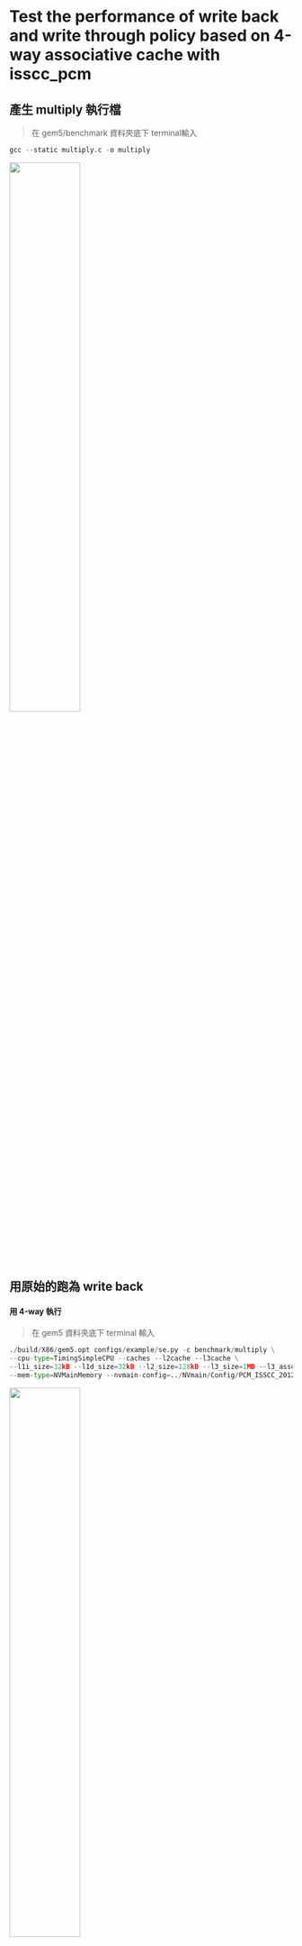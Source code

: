 # Test the performance of write back and write through policy based on 4-way associative cache with isscc_pcm

## 產生 multiply 執行檔

> 在 gem5/benchmark 資料夾底下 terminal輸入

```python
gcc --static multiply.c -o multiply
```
<img src="https://github.com/user-attachments/assets/308be316-be92-4e28-87d8-ccaa2c6cf52f" width="50%" height="auto">

## 用原始的跑為 write back

#### 用 4-way 執行
> 在 gem5 資料夾底下 terminal 輸入
```python
./build/X86/gem5.opt configs/example/se.py -c benchmark/multiply \
--cpu-type=TimingSimpleCPU --caches --l2cache --l3cache \
--l1i_size=32kB --l1d_size=32kB --l2_size=128kB --l3_size=1MB --l3_assoc=4 \
--mem-type=NVMainMemory --nvmain-config=../NVmain/Config/PCM_ISSCC_2012_4GB.config
```
<img src="https://github.com/user-attachments/assets/dfe548ad-d23c-40ca-82c9-3b9f0964bd22" width="50%" height="auto">

#### 執行結果

<img src="https://github.com/user-attachments/assets/52ef9f04-4bfc-43e6-9598-af316198e6f6" width="50%" height="auto">

#### gem5/m5out/stats.txt 看 log

<img src="https://github.com/user-attachments/assets/6367634c-a870-4e69-b587-0ba22c892e6f" width="50%" height="auto">

## 修改為用 write through

#### 修改 base.cc
> 在 gem5/src/mem/cache/base.cc
> else if (blk && (pkt->needsWritable() ? blk->isWritable() 內多加一段
> 如果 block 是可寫的，發出 writeclean，產生一個 writeback 封包並 push 進 writebacks。
```python
if (blk ->isWritable()){
    PacketPtr  writeCleanPkt = writecleanBlk(blk, pkt->req->getDest(), pkt->id);
    writebacks.push_back(writeCleanPkt);
}
```

<img src="https://github.com/user-attachments/assets/fe671291-6521-4cce-8b90-5a5fe419ac68" width="50%" height="auto">

#### 重新混和編譯 NVmain 和 gem5

> 在 gem5 資料夾底下 terminal 輸入

```python
scons EXTRAS=../NVmain build/X86/gem5.opt -j4   # j4 表示使用四個core加速
```

<img src="https://github.com/user-attachments/assets/8be5948f-0eba-4919-9e95-6895d2255c39" width="50%" height="auto">

#### 執行 write through 版本
> 在 gem5 資料夾底下 terminal 輸入
```python
./build/X86/gem5.opt configs/example/se.py -c benchmark/multiply \
--cpu-type=TimingSimpleCPU --caches --l2cache --l3cache \
--l1i_size=32kB --l1d_size=32kB --l2_size=128kB --l3_size=1MB --l3_assoc=4 \
--mem-type=NVMainMemory --nvmain-config=../NVmain/Config/PCM_ISSCC_2012_4GB.config
```

<img src="https://github.com/user-attachments/assets/78304a6f-b89c-4069-8934-e2f2daa56c50" width="50%" height="auto">

#### 執行結果

<img src="https://github.com/user-attachments/assets/3650b82e-3f5c-4bfe-8b7c-5b91f0534f81" width="50%" height="auto">

![image](https://github.com/user-attachments/assets/6792ac55-17ef-46a0-8272-339281dc908c)


#### gem5/m5out/stats.txt 看 log

<img src="https://github.com/user-attachments/assets/73a95359-04b9-492a-9000-d3e074ed36f7" width="50%" height="auto">

